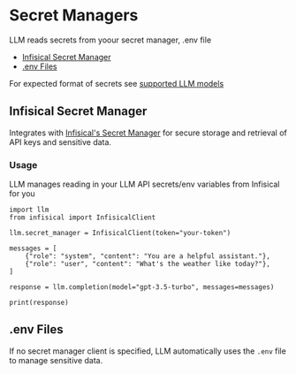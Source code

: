 # Secret Managers
LLM reads secrets from yoour secret manager, .env file 

- [Infisical Secret Manager](#infisical-secret-manager)
- [.env Files](#env-files)

For expected format of secrets see [supported LLM models](https://llm.readthedocs.io/en/latest/supported)

## Infisical Secret Manager
Integrates with [Infisical's Secret Manager](https://infisical.com/) for secure storage and retrieval of API keys and sensitive data.

### Usage
LLM manages reading in your LLM API secrets/env variables from Infisical for you

```
import llm
from infisical import InfisicalClient

llm.secret_manager = InfisicalClient(token="your-token")

messages = [
    {"role": "system", "content": "You are a helpful assistant."},
    {"role": "user", "content": "What's the weather like today?"},
]

response = llm.completion(model="gpt-3.5-turbo", messages=messages)

print(response)
```


## .env Files
If no secret manager client is specified, LLM automatically uses the `.env` file to manage sensitive data.
